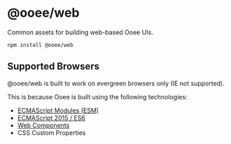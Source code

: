 # @ooee/web
Common assets for building web-based Ooee UIs.

```
npm install @ooee/web
```


## Supported Browsers
@ooee/web is built to work on evergreen browsers only (IE not supported).

This is because Ooee is built using the following technologies:

* [ECMAScript Modules (ESM)](https://developer.mozilla.org/en-US/docs/Web/JavaScript/Guide/Modules)
* [ECMAScript 2015 / ES6](https://kangax.github.io/compat-table/es6/)
* [Web Components](https://developer.mozilla.org/en-US/docs/Web/Web_Components)
* CSS Custom Properties
